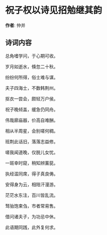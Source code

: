 # 祝子权以诗见招勉继其韵

**作者**: 仲并

## 诗词内容

总角嗜学问，于心期可收。

岁月如逝水，倏忽二十秋。

纷纷何所得，俗士难与谋。

夫子四海士，不数韩荆州。

抠衣一尝会，颇轻万户侯。

祝子晚倾盖，缓急仍同舟。

伟哉廊庙器，价高自难酬。

相从半周星，会别嗟何稠。

班荆此话旧，落落志益修。

嗟我闻道晚，仅脱儿女忧。

一斑幸时窥，稍知辨薰莸。

执经滥同席，得子真良俦。

安得身为云，相陪汗漫游。

茫茫水东注，百川皆乱流。

驽骀饱束刍，市者常易售。

借问诸夫子，为功忌中休。

此语期同践，此外复何求。

